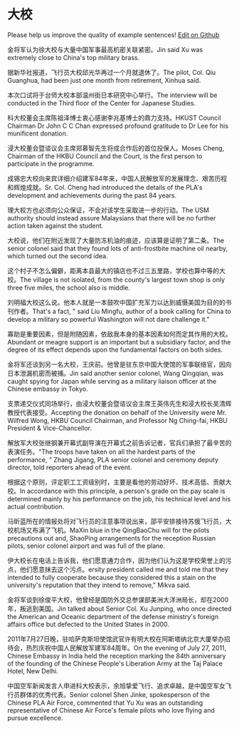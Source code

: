 # 大校

Please help us improve the quality of example sentences! [Edit on Github](https://github.com/jiyushe/jiyu-example-sentence-source/blob/main/chinese/daxiao_1.md)

<p><span class="chinese">金将军认为徐大校与大量中国军事最高机密关联紧密。</span><span class="english">Jin said Xu was extremely close to China's top military brass.</span></p>

<p><span class="chinese">据新华社报道，飞行员大校邱光华再过一个月就退休了。</span><span class="english">The pilot, Col. Qiu Guanghua, had been just one month from retirement, Xinhua said.</span></p>

<p><span class="chinese">本次口试将于台师大校本部温州街日本研究中心举行。</span><span class="english">The interview will be conducted in the Third floor of the Center for Japanese Studies.</span></p>

<p><span class="chinese">科大校董会主席陈祖泽博士衷心感谢李兆基博士的鼎力支持。</span><span class="english">HKUST Council Chairman Dr John C C Chan expressed profound gratitude to Dr Lee for his munificent donation.</span></p>

<p><span class="chinese">浸大校董会暨谘议会主席郑慕智先生将成合作后的首位投保人。</span><span class="english">Moses Cheng, Chairman of the HKBU Council and the Court, is the first person to participate in the programme.</span></p>

<p><span class="chinese">成锡忠大校向来宾详细介绍建军84年来，中国人民解放军的发展理念、艰苦历程和辉煌成就。</span><span class="english">Sr. Col. Cheng had introduced the details of the PLA's development and achievements during the past 84 years.</span></p>

<p><span class="chinese">理大校方也必须向公众保证，不会对该学生采取进一步的行动。</span><span class="english">The USM authority should instead assure Malaysians that there will be no further action taken against the student.</span></p>

<p><span class="chinese">大校说，他们在附近发现了大量防冻机油的痕迹，应该算是证明了第二条。</span><span class="english">The senior colonel said that they found lots of anti-frostbite machine oil nearby, which turned out the second idea.</span></p>

<p><span class="chinese">这个村子不怎么偏僻，距离本县最大的镇店也不过三五里路，学校也算中等的大校。</span><span class="english">The village is not isolated, from the county's largest town shop is only three five miles, the school also is middle.</span></p>

<p><span class="chinese">刘明福大校这么说。他本人就是一本鼓吹中国扩充军力以达到威慑美国为目的的书刊作者。</span><span class="english">That's a fact, " said Liu Mingfu, author of a book calling for China to develop a military so powerful Washington will not dare challenge it."</span></p>

<p><span class="chinese">寡助是重要因素，但是附随因素，依敌我本身的基本因素如何而定其作用的大校。</span><span class="english">Abundant or meagre support is an important but a subsidiary factor, and the degree of its effect depends upon the fundamental factors on both sides.</span></p>

<p><span class="chinese">金将军还谈到另一名大校，王庆前。他曾是驻东京中国大使馆的军事联络官，因向日本泄漏机密而被捕。</span><span class="english">Jin said another senior colonel, Wang Qingqian, was caught spying for Japan while serving as a military liaison officer at the Chinese embassy in Tokyo.</span></p>

<p><span class="chinese">支票递交仪式同场举行，由浸大校董会暨谘议会主席王英伟先生和浸大校长吴清辉教授代表接受。</span><span class="english">Accepting the donation on behalf of the University were Mr. Wilfred Wong, HKBU Council Chairman, and Professor Ng Ching-fai, HKBU President & Vice-Chancellor.</span></p>

<p><span class="chinese">解放军大校张继钢兼开幕式副导演在开幕式之前告诉记者，官兵们承担了最辛苦的表演任务。</span><span class="english">"The troops have taken on all the hardest parts of the performance, " Zhang Jigang, PLA senior colonel and ceremony deputy director, told reporters ahead of the event.</span></p>

<p><span class="chinese">根据这个原则，评定职工工资级别时，主要是看他的劳动好坏、技术高低、贡献大校。</span><span class="english">In accordance with this principle, a person's grade on the pay scale is determined mainly by his performance on the job, his technical level and his actual contribution.</span></p>

<p><span class="chinese">马昕蓝所在的情报处将对飞行员的注意事项说出来，邵平安排接待苏俄飞行员，大校机场又布满了飞机。</span><span class="english">MaXin blue in the QingBaoChu will for the pilots precautions out and, ShaoPing arrangements for the reception Russian pilots, senior colonel airport and was full of the plane.</span></p>

<p><span class="chinese">伊大校长在电话上告诉我，他们愿意通力合作，因为他们认为这是学校荣誉上的污点，他们愿意抹去这个污点。</span><span class="english">ersity president called me and told me that they intended to fully cooperate because they considered this a stain on the university's reputation that they intend to remove," Mikva said.</span></p>

<p><span class="chinese">金将军谈到徐俊平大校，他曾经是国防外交总参谋部美洲大洋洲局长，却在2000年，叛逃到美国。</span><span class="english">Jin talked about Senior Col. Xu Junping, who once directed the American and Oceanic department of the defense ministry's foreign affairs office but defected to the United States in 2000.</span></p>

<p><span class="chinese">2011年7月27日晚，驻哈萨克斯坦使馆武官许有明大校在阿斯塔纳北京大厦举办招待会，热烈庆祝中国人民解放军建军84周年。</span><span class="english">On the evening of July 27, 2011, Chinese Embassy in India held the reception marking the 84th anniversary of the founding of the Chinese People's Liberation Army at the Taj Palace Hotel, New Delhi.</span></p>

<p><span class="chinese">中国空军新闻发言人申进科大校表示，余旭挚爱飞行、追求卓越，是中国空军女飞行员群体的优秀代表。</span><span class="english">Senior colonel Shen Jinke, spokesperson of the Chinese PLA Air Force, commented that Yu Xu was an outstanding representative of Chinese Air Force's female pilots who love flying and pursue excellence.</span></p>

